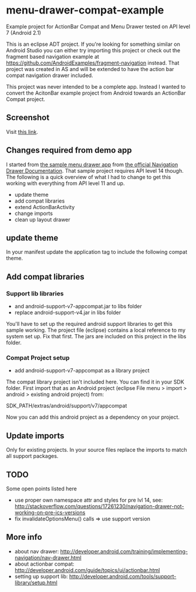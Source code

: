menu-drawer-compat-example
==========================

Example project for ActionBar Compat and Menu Drawer tested on API level 7 (Android 2.1)

This is an eclipse ADT project. If you're looking for something similar on Android Studio you can either try importing this project or check out the fragment based navigation example at https://github.com/AndroidExamples/fragment-navigation instead. That project was created in AS and will be extended to have the action bar compat navigation drawer included.

This project was never intended to be a complete app. Instead I wanted to convert the AcitonBar example project from Android towards an ActionBar Compat project. 

## Screenshot

Visit [this link](https://www.dropbox.com/s/w43z6yk23ldz5rh/device-2013-08-19-031443.png). 

## Changes required from demo app

I started from [the sample menu drawer app](http://developer.android.com/shareables/training/NavigationDrawer.zip) from [the official Navigation Drawer Documentation](http://developer.android.com/training/implementing-navigation/nav-drawer.html). That sample project requires API level 14 though. The following is a quick overview of what I had to change to get this working with everything from API level 11 and up.

* update theme
* add compat libraries
* extend ActionBarActivity
* change imports
* clean up layout drawer

## update theme

In your manifest update the application tag to include the following compat theme.

   <application
        android:label="@string/app_name"
        android:icon="@drawable/ic_launcher"
        android:theme="@style/Theme.AppCompat">
        
## Add compat libraries

### Support lib libraries

* and android-support-v7-appcompat.jar to libs folder
* replace android-support-v4.jar in libs folder

You'll have to set up the required android support libraries to get this sample working. The project file (eclipse) contains a local reference to my system set up. Fix that first. The jars are included on this project in the libs folder.

### Compat Project setup

* add android-support-v7-appcompat as a library project

The compat library project isn't included here. You can find it in your SDK folder. First import that as an Android project (eclipse File menu > import > android > existing android project) from:

   SDK_PATH/extras/android/support/v7/appcompat

Now you can add this android project as a dependency on your project.

## Update imports

Only for existing projects. In your source files replace the imports to match all support packages.

## TODO

Some open points listed here

* use proper own namespace attr and styles for pre lvl 14, see: http://stackoverflow.com/questions/17261230/navigation-drawer-not-working-on-pre-ics-versions
* fix invalidateOptionsMenu() calls => use support version

## More info

* about nav drawer: http://developer.android.com/training/implementing-navigation/nav-drawer.html
* about actionbar compat: http://developer.android.com/guide/topics/ui/actionbar.html
* setting up support lib: http://developer.android.com/tools/support-library/setup.html
